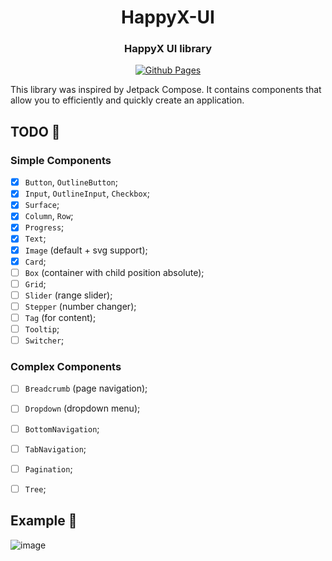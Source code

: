 <div align="center">

# HappyX-UI
### HappyX UI library

[![Github Pages](https://img.shields.io/badge/LIVE_DEMO-100000?style=for-the-badge&logo=githubpages&logoColor=000000&labelColor=FFFFFF&color=CD7777)](https://hapticx.github.io/happyx-ui/#/)

</div>

This library was inspired by Jetpack Compose. It contains components that allow you to efficiently and quickly create an application.

## TODO 🏁
### Simple Components
- [x] `Button`, `OutlineButton`;
- [x] `Input`, `OutlineInput`, `Checkbox`;
- [x] `Surface`;
- [x] `Column`, `Row`;
- [x] `Progress`;
- [x] `Text`;
- [x] `Image` (default + svg support);
- [x] `Card`;
- [ ] `Box` (container with child position absolute);
- [ ] `Grid`;
- [ ] `Slider` (range slider);
- [ ] `Stepper` (number changer);
- [ ] `Tag` (for content);
- [ ] `Tooltip`;
- [ ] `Switcher`;

### Complex Components
- [ ] `Breadcrumb` (page navigation);
- [ ] `Dropdown` (dropdown menu);
- [ ] `BottomNavigation`;
- [ ] `TabNavigation`;
- [ ] `Pagination`;
- [ ] `Tree`;



## Example 👀

![image](https://github.com/HapticX/happyx-ui/assets/49402667/abcba384-4c7d-4403-8c5b-46eb0514dee5)

